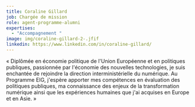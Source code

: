 ```yaml
---
title: Coraline Gillard
job: Chargée de mission
role: agent-programme-alumni
expertises:
  - "Accompagnement "
image: img/coraline-gillard-2-.jfif
linkedin: https://www.linkedin.com/in/coraline-gillard/
---
```

« Diplômée en économie politique de l'Union Européenne et en politiques publiques, passionnée par l'économie des nouvelles technologies, je suis enchantée de rejoindre la direction interministérielle du numérique. Au Programme EIG, j'espère apporter mes compétences en évaluation des politiques publiques, ma connaissance des enjeux de la transformation numérique ainsi que les expériences humaines que j'ai acquises en Europe et en Asie. »